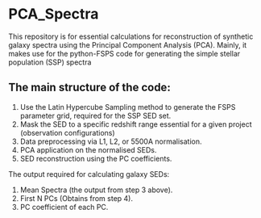 # PCA_Spectra
This repository is for essential calculations for reconstruction of synthetic galaxy spectra using the Principal Component Analysis (PCA). Mainly, it makes use for the python-FSPS code for generating the simple stellar population (SSP) spectra
## The main structure of the code:
1. Use the Latin Hypercube Sampling method to generate the FSPS parameter grid, required for the SSP SED set.
2. Mask the SED to a specific redshift range essential for a given project (observation configurations)
3. Data preprocessing via L1, L2, or 5500A normalisation.
4. PCA application on the normalised SEDs.
5. SED reconstruction using the PC coefficients.



The output required for calculating galaxy SEDs:
1. Mean Spectra (the output from step 3 above).
2. First N PCs (Obtains from step 4).
3. PC coefficient of each PC.
